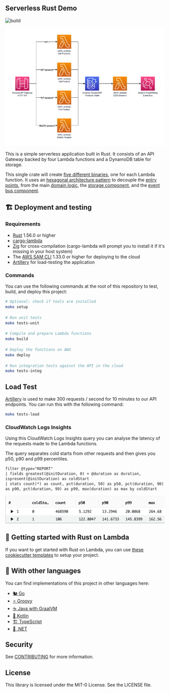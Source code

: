 ## Serverless Rust Demo

![build](https://github.com/aws-samples/serverless-rust-demo/actions/workflows/ci.yml/badge.svg)

<p align="center">
  <img src="imgs/diagram.png" alt="Architecture diagram"/>
</p>

This is a simple serverless application built in Rust. It consists of an API Gateway backed by four Lambda functions and a DynamoDB table for storage.

This single crate will create [five different binaries](./src/bin), one for each Lambda function. It uses an [hexagonal architecture pattern](https://aws.amazon.com/blogs/compute/developing-evolutionary-architecture-with-aws-lambda/) to decouple the [entry points](./src/entrypoints/), from the main [domain logic](./src/lib.rs), the [storage component](./src/store), and the [event bus component](./src/event_bus).

## 🏗️ Deployment and testing

### Requirements

* [Rust](https://www.rust-lang.org/) 1.56.0 or higher
* [cargo-lambda](https://github.com/calavera/cargo-lambda)
* [Zig](https://ziglang.org/) for cross-compilation (cargo-lambda will prompt you to install it if it's missing in your host system)
* The [AWS SAM CLI](https://docs.aws.amazon.com/serverless-application-model/latest/developerguide/serverless-sam-cli-install.html) 1.33.0 or higher for deploying to the cloud
* [Artillery](https://artillery.io/) for load-testing the application

### Commands

You can use the following commands at the root of this repository to test, build, and deploy this project:

```bash
# Optional: check if tools are installed
make setup

# Run unit tests
make tests-unit

# Compile and prepare Lambda functions
make build

# Deploy the functions on AWS
make deploy

# Run integration tests against the API in the cloud
make tests-integ
```

## Load Test

[Artillery](https://www.artillery.io/) is used to make 300 requests / second for 10 minutes to our API endpoints. You can run this
with the following command:

```bash
make tests-load
```

### CloudWatch Logs Insights

Using this CloudWatch Logs Insights query you can analyse the latency of the requests made to the Lambda functions.

The query separates cold starts from other requests and then gives you p50, p90 and p99 percentiles.

```
filter @type="REPORT"
| fields greatest(@initDuration, 0) + @duration as duration, ispresent(@initDuration) as coldStart
| stats count(*) as count, pct(duration, 50) as p50, pct(duration, 90) as p90, pct(duration, 99) as p99, max(duration) as max by coldStart
```

![Load Test Results](imgs/load-test.png)

## 🦀 Getting started with Rust on Lambda

If you want to get started with Rust on Lambda, you can use [these cookiecutter templates](https://github.com/aws-samples/cookiecutter-aws-sam-rust) to setup your project.

## 👀 With other languages

You can find implementations of this project in other languages here:

* [🐿️ Go](https://github.com/aws-samples/serverless-go-demo)
* [⭐ Groovy](https://github.com/aws-samples/serverless-groovy-demo)
* [☕ Java with GraalVM](https://github.com/aws-samples/serverless-graalvm-demo)
* [🤖 Kotlin](https://github.com/aws-samples/serverless-kotlin-demo)
* [🏗️ TypeScript](https://github.com/aws-samples/serverless-typescript-demo)
* [🥅 .NET](https://github.com/aws-samples/serverless-dotnet-demo)

## Security

See [CONTRIBUTING](CONTRIBUTING.md#security-issue-notifications) for more information.

## License

This library is licensed under the MIT-0 License. See the LICENSE file.

